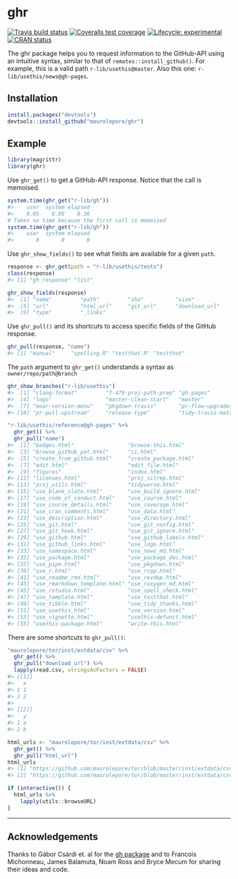 
<!-- README.md is generated from README.Rmd. Please edit that file -->

# ghr

<!-- badges: start -->

[![Travis build
status](https://travis-ci.org/maurolepore/ghr.svg?branch=master)](https://travis-ci.org/maurolepore/ghr)
[![Coveralls test
coverage](https://coveralls.io/repos/github/maurolepore/ghr/badge.svg)](https://coveralls.io/r/maurolepore/ghr?branch=master)
[![Lifecycle:
experimental](https://img.shields.io/badge/lifecycle-experimental-orange.svg)](https://www.tidyverse.org/lifecycle/#experimental)
[![CRAN
status](https://www.r-pkg.org/badges/version/ghr)](https://cran.r-project.org/package=ghr)
<!-- badges: end -->

The ghr package helps you to request information to the GitHub-API using
an intuitive syntax, similar to that of `remotes::install_github()`. For
example, this is a valid path `r-lib/usethis@master`. Also this one:
`r-lib/usethis/news@gh-pages`.

## Installation

``` r
install.packages("devtools")
devtools::install_github("maurolepore/ghr")
```

## Example

``` r
library(magrittr)
library(ghr)
```

Use `ghr_get()` to get a GitHub-API response. Notice that the call is
memoised.

``` r
system.time(ghr_get("r-lib/gh"))
#>    user  system elapsed 
#>    0.05    0.05    0.36
# Takes no time because the first call is memoised
system.time(ghr_get("r-lib/gh"))
#>    user  system elapsed 
#>       0       0       0
```

Use `ghr_show_fields()` to see what fields are available for a given
`path`.

``` r
response <- ghr_get(path = "r-lib/usethis/tests")
class(response)
#> [1] "gh_response" "list"

ghr_show_fields(response)
#>  [1] "name"         "path"         "sha"          "size"        
#>  [5] "url"          "html_url"     "git_url"      "download_url"
#>  [9] "type"         "_links"
```

Use `ghr_pull()` and its shortcuts to access specific fields of the
GitHub response.

``` r
ghr_pull(response, "name")
#> [1] "manual"     "spelling.R" "testthat.R" "testthat"
```

The `path` argument to `ghr_get()` understands a syntax as
`owner/repo/path@branch`

``` r
ghr_show_branches("r-lib/usethis")
#>  [1] "clang-format"         "f-479-proj-path-prep" "gh-pages"            
#>  [4] "logo"                 "master-clean-start"   "master"              
#>  [7] "moar-version-menu"    "pkgdown-travis"       "pr-flow-upgrades"    
#> [10] "pr-pull-upstream"     "release-type"         "tidy-travis-matrix"

"r-lib/usethis/reference@gh-pages" %>% 
  ghr_get() %>% 
  ghr_pull("name")
#>  [1] "badges.html"                 "browse-this.html"           
#>  [3] "browse_github_pat.html"      "ci.html"                    
#>  [5] "create_from_github.html"     "create_package.html"        
#>  [7] "edit.html"                   "edit_file.html"             
#>  [9] "figures"                     "index.html"                 
#> [11] "licenses.html"               "proj_sitrep.html"           
#> [13] "proj_utils.html"             "tidyverse.html"             
#> [15] "use_blank_slate.html"        "use_build_ignore.html"      
#> [17] "use_code_of_conduct.html"    "use_course.html"            
#> [19] "use_course_details.html"     "use_coverage.html"          
#> [21] "use_cran_comments.html"      "use_data.html"              
#> [23] "use_description.html"        "use_directory.html"         
#> [25] "use_git.html"                "use_git_config.html"        
#> [27] "use_git_hook.html"           "use_git_ignore.html"        
#> [29] "use_github.html"             "use_github_labels.html"     
#> [31] "use_github_links.html"       "use_logo.html"              
#> [33] "use_namespace.html"          "use_news_md.html"           
#> [35] "use_package.html"            "use_package_doc.html"       
#> [37] "use_pipe.html"               "use_pkgdown.html"           
#> [39] "use_r.html"                  "use_rcpp.html"              
#> [41] "use_readme_rmd.html"         "use_revdep.html"            
#> [43] "use_rmarkdown_template.html" "use_roxygen_md.html"        
#> [45] "use_rstudio.html"            "use_spell_check.html"       
#> [47] "use_template.html"           "use_testthat.html"          
#> [49] "use_tibble.html"             "use_tidy_thanks.html"       
#> [51] "use_usethis.html"            "use_version.html"           
#> [53] "use_vignette.html"           "usethis-defunct.html"       
#> [55] "usethis-package.html"        "write-this.html"
```

There are some shortcuts to `ghr_pull()`:

``` r
"maurolepore/tor/inst/extdata/csv" %>% 
  ghr_get() %>% 
  ghr_pull("download_url") %>%
  lapply(read.csv, stringsAsFactors = FALSE)
#> [[1]]
#>   x
#> 1 1
#> 2 2
#> 
#> [[2]]
#>   y
#> 1 a
#> 2 b
```

``` r
html_urls <- "maurolepore/tor/inst/extdata/csv" %>% 
  ghr_get() %>% 
  ghr_pull("html_url")
html_urls
#> [1] "https://github.com/maurolepore/tor/blob/master/inst/extdata/csv/csv1.csv"
#> [2] "https://github.com/maurolepore/tor/blob/master/inst/extdata/csv/csv2.csv"

if (interactive()) {
  html_urls %>% 
    lapply(utils::browseURL)
}
```

-----

## Acknowledgements

Thanks to Gábor Csárdi et. al for the [gh
package](https://github.com/r-lib/gh) and to Francois Michonneau, James
Balamuta, Noam Ross and Bryce Mecum for sharing their ideas and code.
